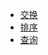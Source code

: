 - [交换](https://github.com/Amdeo/NoteBook/blob/master/%E7%AE%97%E6%B3%95/%E4%BA%A4%E6%8D%A2.md)
- [排序](https://github.com/Amdeo/NoteBook/blob/master/%E7%AE%97%E6%B3%95/%E6%8E%92%E5%BA%8F.md)
- [查询](https://github.com/Amdeo/NoteBook/blob/master/%E7%AE%97%E6%B3%95/%E6%9F%A5%E8%AF%A2.md)

